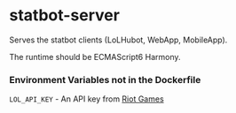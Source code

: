 statbot-server
==============

Serves the statbot clients (LoLHubot, WebApp, MobileApp).

The runtime should be ECMAScript6 Harmony.

### Environment Variables not in the Dockerfile

`LOL_API_KEY` - An API key from [Riot Games](https://developer.riotgames.com/)